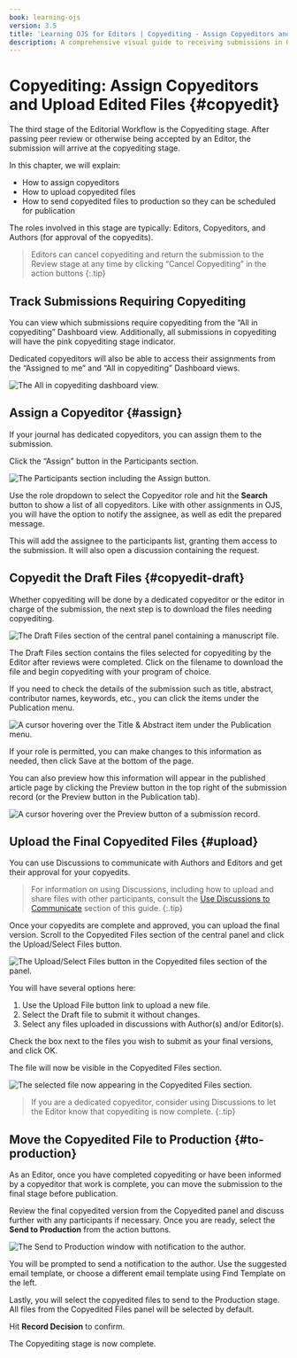 ```yaml
---
book: learning-ojs
version: 3.5
title: 'Learning OJS for Editors | Copyediting - Assign Copyeditors and Upload Edited Files'
description: A comprehensive visual guide to receiving submissions in OJS, conducting peer review, making editorial decisions, copyediting and laying out final proofs, and publishing content in OJS for Editors.
---
```


# Copyediting: Assign Copyeditors and Upload Edited Files {#copyedit}
The third stage of the Editorial Workflow is the Copyediting stage. After passing peer review or otherwise being accepted by an Editor, the submission will arrive at the copyediting stage.

In this chapter, we will explain:
* How to assign copyeditors
* How to upload copyedited files
* How to send copyedited files to production so they can be scheduled for publication

The roles involved in this stage are typically: Editors, Copyeditors, and Authors (for approval of the copyedits).

> Editors can cancel copyediting and return the submission to the Review stage at any time by clicking “Cancel Copyediting” in the action buttons
{:.tip}

## Track Submissions Requiring Copyediting

You can view which submissions require copyediting from the “All in copyediting” Dashboard view. Additionally, all submissions in copyediting will have the pink copyediting stage indicator.

Dedicated copyeditors will also be able to access their assignments from the “Assigned to me” and “All in copyediting” Dashboard views.

![The All in copyediting dashboard view.](./assets/dashboard-copyediting-3.5.png)


## Assign a Copyeditor {#assign}

If your journal has dedicated copyeditors, you can assign them to the submission.

Click the “Assign” button in the Participants section.

![The Participants section including the Assign button.](./assets/participant-assigned-3.5.png)

Use the role dropdown to select the Copyeditor role and hit the **Search** button to show a list of all copyeditors. Like with other assignments in OJS, you will have the option to notify the assignee, as well as edit the prepared message.

This will add the assignee to the participants list, granting them access to the submission. It will also open a discussion containing the request.

## Copyedit the Draft Files {#copyedit-draft}

Whether copyediting will be done by a dedicated copyeditor or the editor in charge of the submission, the next step is to download the files needing copyediting.

![The Draft Files section of the central panel containing a manuscript file.](./assets/draft-files-3.5.png)

The Draft Files section contains the files selected for copyediting by the Editor after reviews were completed. Click on the filename to download the file and begin copyediting with your program of choice.

If you need to check the details of the submission such as title, abstract, contributor names, keywords, etc., you can click the items under the Publication menu.

![A cursor hovering over the Title & Abstract item under the Publication menu.](./assets/publication-menu-3.5.png)

If your role is permitted, you can make changes to this information as needed, then click Save at the bottom of the page.

You can also preview how this information will appear in the published article page by clicking the Preview button in the top right of the submission record (or the Preview button in the Publication tab).

![A cursor hovering over the Preview button of a submission record.](./assets/submission-preview-3.5.png)


## Upload the Final Copyedited Files {#upload}

You can use Discussions to communicate with Authors and Editors and get their approval for your copyedits. 

> For information on using Discussions, including how to upload and share files with other participants, consult the [Use Discussions to Communicate](./dashboard.md#discussions) section of this guide.
{:.tip}

Once your copyedits are complete and approved, you can upload the final version. Scroll to the Copyedited Files section of the central panel and click the Upload/Select Files button.

![The Upload/Select Files button in the Copyedited files section of the panel.](./assets/copyedited-files-3.5.png)

You will have several options here:

1. Use the Upload File button link to upload a new file.
2. Select the Draft file to submit it without changes.
3. Select any files uploaded in discussions with Author(s) and/or Editor(s).

Check the box next to the files you wish to submit as your final versions, and click OK.

The file will now be visible in the Copyedited Files section.

![The selected file now appearing in the Copyedited Files section.](./assets/copyedited-file-uploaded-3.5.png)

> If you are a dedicated copyeditor, consider using Discussions to let the Editor know that copyediting is now complete.
{:.tip}

## Move the Copyedited File to Production {#to-production}

As an Editor, once you have completed copyediting or have been informed by a copyeditor that work is complete, you can move the submission to the final stage before publication.

Review the final copyedited version from the Copyedited panel and discuss further with any participants if necessary. Once you are ready, select the **Send to Production** from the action buttons.

![The Send to Production window with notification to the author.](./assets/send-to-prod-3.5.png)

You will be prompted to send a notification to the author. Use the suggested email template, or choose a different email template using Find Template on the left. 

Lastly, you will select the copyedited files to send to the Production stage. All files from the Copyedited Files panel will be selected by default.

Hit **Record Decision** to confirm.

The Copyediting stage is now complete.

